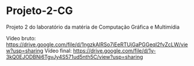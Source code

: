 # Projeto-2-CG
Projeto 2 do laboratório da matéria de Computação Gráfica e Multimídia

Vídeo bruto: https://drive.google.com/file/d/1ngzkAIRSo7iEeRTUjGaPGGeqI2fvZcLW/view?usp=sharing
Vídeo final: https://drive.google.com/file/d/1y-3kQ0EJODBNi6TgvJy4S571ud5nth5C/view?usp=sharing
